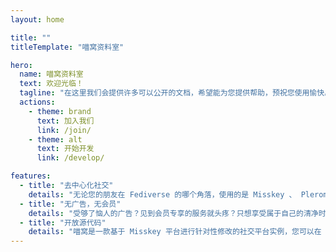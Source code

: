 ```yaml
---
layout: home

title: ""
titleTemplate: "喵窝资料室"

hero:
  name: 喵窝资料室
  text: 欢迎光临！
  tagline: "在这里我们会提供许多可以公开的文档，希望能为您提供帮助，预祝您使用愉快。 🎉"
  actions:
    - theme: brand
      text: 加入我们
      link: /join/
    - theme: alt
      text: 开始开发
      link: /develop/

features:
  - title: "去中心化社交"
    details: "无论您的朋友在 Fediverse 的哪个角落，使用的是 Misskey 、 Pleroma 或是 Mastodon ，您都可以轻松关注、互动，共享美好社交生活，"
  - title: "无广告，无会员"
    details: "受够了恼人的广告？见到会员专享的服务就头疼？只想享受属于自己的清净时间线？这里就是您梦想中的乐土。我们坚持用爱发电，不投放广告，不设置会员制度。"
  - title: "开放源代码"
    details: "喵窝是一款基于 Misskey 平台进行针对性修改的社交平台实例，您可以在 NyaCodes 或是 GitHub 访问到我们所有的源代码。"
---
```

